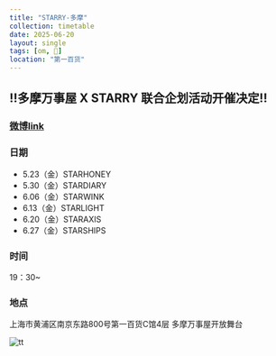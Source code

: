 ```yaml
---
title: "STARRY-多摩"
collection: timetable
date: 2025-06-20
layout: single
tags: [om, 🎫]
location: "第一百货"
---
```


## ‼️多摩万事屋 X STARRY 联合企划活动开催决定‼️

### [微博link](https://weibo.com/7929840325/PsSrQEMIt#comment)

### 日期
- 5.23（金）STARHONEY
- 5.30（金）STARDIARY
- 6.06（金）STARWINK
- 6.13（金）STARLIGHT
- 6.20（金）STARAXIS
- 6.27（金）STARSHIPS

### 时间

19：30~

### 地点

上海市黄浦区南京东路800号第一百货C馆4层 多摩万事屋开放舞台

![tt](/timetable/2025/06/06/23_1.jpg)